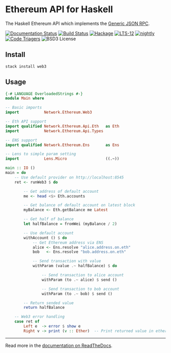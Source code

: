 Ethereum API for Haskell
========================

The Haskell Ethereum API which implements the [Generic JSON RPC](https://github.com/ethereum/wiki/wiki/JSON-RPC).

[![Documentation Status](https://readthedocs.org/projects/hs-web3/badge/?version=latest)](https://hs-web3.readthedocs.io/en/latest/?badge=latest)
[![Build Status](https://travis-ci.org/airalab/hs-web3.svg?branch=master)](https://travis-ci.org/airalab/hs-web3)
[![Hackage](https://img.shields.io/hackage/v/web3.svg)](http://hackage.haskell.org/package/web3)
[![LTS-12](http://stackage.org/package/web3/badge/lts-12)](http://stackage.org/lts-12/package/web3)
[![nightly](http://stackage.org/package/web3/badge/nightly)](http://stackage.org/nightly/package/web3)
[![Code Triagers](https://www.codetriage.com/airalab/hs-web3/badges/users.svg)](https://www.codetriage.com/airalab/hs-web3)
![BSD3 License](http://img.shields.io/badge/license-BSD3-brightgreen.svg)

Install
-------

`stack install web3`

Usage
-----

```haskell
{-# LANGUAGE OverloadedStrings #-}
module Main where

-- Basic imports
import           Network.Ethereum.Web3

-- Eth API support
import qualified Network.Ethereum.Api.Eth   as Eth
import           Network.Ethereum.Api.Types

-- ENS support
import qualified Network.Ethereum.Ens       as Ens

-- Lens to simple param setting
import           Lens.Micro                 ((.~))

main :: IO ()
main = do
    -- Use default provider on http://localhost:8545
    ret <- runWeb3 $ do

        -- Get address of default account
        me <- head <$> Eth.accounts

        -- Get balance of default account on latest block
        myBalance <- Eth.getBalance me Latest

        -- Get half of balance
        let halfBalance = fromWei (myBalance / 2)

        -- Use default account
        withAccount () $ do
            -- Get Ethereum address via ENS
            alice <- Ens.resolve "alice.address.on.eth"
            bob   <- Ens.resolve "bob.address.on.eth"

            -- Send transaction with value
            withParam (value .~ halfBalance) $ do

                -- Send transaction to alice account
                withParam (to .~ alice) $ send ()

                -- Send transaction to bob account
                withParam (to .~ bob) $ send ()

        -- Return sended value
        return halfBalance

    -- Web3 error handling
    case ret of
        Left e  -> error $ show e
        Right v -> print (v :: Ether)  -- Print returned value in ethers
```

---

Read more in the [documentation on ReadTheDocs](https://hs-web3.readthedocs.io).
